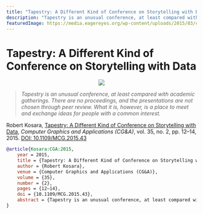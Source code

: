 ```yaml
---
title: "Tapestry: A Different Kind of Conference on Storytelling with Data"
description: "Tapestry is an unusual conference, at least compared with academic gatherings. There are no proceedings, and the presentations are not chosen through peer review. What it is, however, is a place to meet and exchange ideas for people with a common interest."
featuredImage: https://media.eagereyes.org/wp-content/uploads/2015/03/cga-tapestry-teaser.jpg
---
```


# Tapestry: A Different Kind of Conference on Storytelling with Data

<p align="center"><img src="https://media.eagereyes.org/wp-content/uploads/2015/03/cga-tapestry-teaser.jpg" /></p>

> _Tapestry is an unusual conference, at least compared with academic gatherings. There are no proceedings, and the presentations are not chosen through peer review. What it is, however, is a place to meet and exchange ideas for people with a common interest._

Robert Kosara, <a href="https://media.eagereyes.org/papers/2015/Kosara-CGA-2015.pdf" target="_blank">Tapestry: A Different Kind of Conference on Storytelling with Data</a>, _Computer Graphics and Applications (CG&A)_, vol. 35, no. 2, pp. 12–14, 2015. <a href="https://dx.doi.org/10.1109/MCG.2015.43" target="_new">DOI: 10.1109/MCG.2015.43</a>


```bibtex
@article{Kosara:CGA:2015,
	year = 2015,
	title = {Tapestry: A Different Kind of Conference on Storytelling with Data},
	author = {Robert Kosara},
	venue = {Computer Graphics and Applications (CG&A)},
	volume = {35},
	number = {2},
	pages = {12–14},
	doi = {10.1109/MCG.2015.43},
	abstract = {Tapestry is an unusual conference, at least compared with academic gatherings. There are no proceedings, and the presentations are not chosen through peer review. What it is, however, is a place to meet and exchange ideas for people with a common interest.},
}
```

